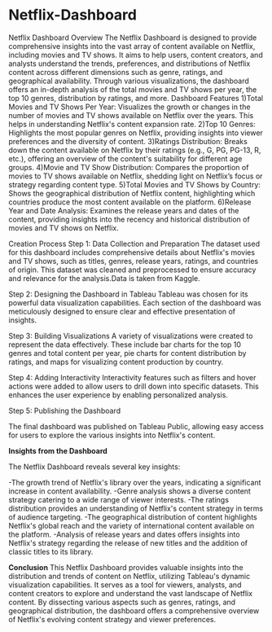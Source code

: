 # Netflix-Dashboard
Netflix Dashboard Overview
The Netflix Dashboard is designed to provide comprehensive insights into the vast array of content available on Netflix, including movies and TV shows. It aims to help users, content creators, and analysts understand the trends, preferences, and distributions of Netflix content across different dimensions such as genre, ratings, and geographical availability. Through various visualizations, the dashboard offers an in-depth analysis of the total movies and TV shows per year, the top 10 genres, distribution by ratings, and more.
Dashboard Features
1)Total Movies and TV Shows Per Year: Visualizes the growth or changes in the number of movies and TV shows available on Netflix over the years. This helps in understanding Netflix's content expansion rate.
2)Top 10 Genres: Highlights the most popular genres on Netflix, providing insights into viewer preferences and the diversity of content.
3)Ratings Distribution: Breaks down the content available on Netflix by their ratings (e.g., G, PG, PG-13, R, etc.), offering an overview of the content's suitability for different age groups.
4)Movie and TV Show Distribution: Compares the proportion of movies to TV shows available on Netflix, shedding light on Netflix’s focus or strategy regarding content type.
5)Total Movies and TV Shows by Country: Shows the geographical distribution of Netflix content, highlighting which countries produce the most content available on the platform.
6)Release Year and Date Analysis: Examines the release years and dates of the content, providing insights into the recency and historical distribution of movies and TV shows on Netflix.

Creation Process
Step 1: Data Collection and Preparation
The dataset used for this dashboard includes comprehensive details about Netflix's movies and TV shows, such as titles, genres, release years, ratings, and countries of origin. This dataset was cleaned and preprocessed to ensure accuracy and relevance for the analysis.Data is taken from Kaggle.

Step 2: Designing the Dashboard in Tableau
Tableau was chosen for its powerful data visualization capabilities. Each section of the dashboard was meticulously designed to ensure clear and effective presentation of insights.

Step 3: Building Visualizations
A variety of visualizations were created to represent the data effectively. These include bar charts for the top 10 genres and total content per year, pie charts for content distribution by ratings, and maps for visualizing content production by country.

Step 4: Adding Interactivity
Interactivity features such as filters and hover actions were added to allow users to drill down into specific datasets. This enhances the user experience by enabling personalized analysis.

Step 5: Publishing the Dashboard

The final dashboard was published on Tableau Public, allowing easy access for users to explore the various insights into Netflix's content.

**Insights from the Dashboard**

The Netflix Dashboard reveals several key insights:

-The growth trend of Netflix's library over the years, indicating a significant increase in content availability.
-Genre analysis shows a diverse content strategy catering to a wide range of viewer interests.
-The ratings distribution provides an understanding of Netflix's content strategy in terms of audience targeting.
-The geographical distribution of content highlights Netflix's global reach and the variety of international content available on the platform.
-Analysis of release years and dates offers insights into Netflix's strategy regarding the release of new titles and the addition of classic titles to its library.

**Conclusion**
This Netflix Dashboard provides valuable insights into the distribution and trends of content on Netflix, utilizing Tableau's dynamic visualization capabilities. It serves as a tool for viewers, analysts, and content creators to explore and understand the vast landscape of Netflix content. By dissecting various aspects such as genres, ratings, and geographical distribution, the dashboard offers a comprehensive overview of Netflix's evolving content strategy and viewer preferences.

